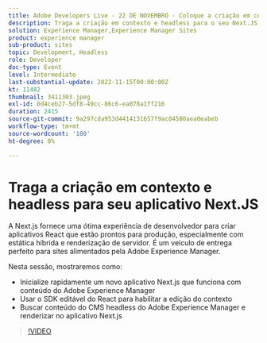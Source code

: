 ```yaml
---
title: Adobe Developers Live - 22 DE NOVEMBRO - Coloque a criação em contexto e headless no seu aplicativo Next.JS
description: Traga a criação em contexto e headless para o seu Next.JS O AppNext.js fornece uma excelente experiência para o desenvolvedor criar aplicativos React prontos para produção, especialmente com renderização estática híbrida e de servidor. É um veículo de entrega perfeito para sites alimentados pelo Adobe Experience Manager.Nesta sessão, mostraremos como:Inicializar rapidamente um novo aplicativo Next.js que funciona com conteúdo do Adobe Experience ManagerUsar o SDK editável do React para habilitar a edição no contextoBuscar conteúdo do CMS headless do Adobe Experience Manager e renderizar no aplicativo Next.js
solution: Experience Manager,Experience Manager Sites
product: experience manager
sub-product: sites
topic: Development, Headless
role: Developer
doc-type: Event
level: Intermediate
last-substantial-update: 2022-11-15T00:00:00Z
kt: 11482
thumbnail: 3411303.jpeg
exl-id: 0d4ceb27-5df8-49cc-86c6-ea078a1ff216
duration: 2415
source-git-commit: 9a297cda953d4414131657f9ac84580aea0eabeb
workflow-type: tm+mt
source-wordcount: '180'
ht-degree: 0%

---
```


# Traga a criação em contexto e headless para seu aplicativo Next.JS

A Next.js fornece uma ótima experiência de desenvolvedor para criar aplicativos React que estão prontos para produção, especialmente com estática híbrida e renderização de servidor. É um veículo de entrega perfeito para sites alimentados pela Adobe Experience Manager.

Nesta sessão, mostraremos como:

* Inicialize rapidamente um novo aplicativo Next.js que funciona com conteúdo do Adobe Experience Manager
* Usar o SDK editável do React para habilitar a edição do contexto
* Buscar conteúdo do CMS headless do Adobe Experience Manager e renderizar no aplicativo Next.js

>[!VIDEO](https://video.tv.adobe.com/v/3411303/?quality=12&learn=on)
